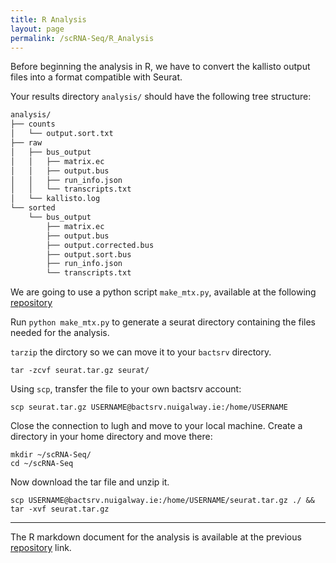 ```yaml
---
title: R Analysis
layout: page
permalink: /scRNA-Seq/R_Analysis
---
```


Before beginning the analysis in R, we have to convert the kallisto output files into a format compatible with Seurat.

Your results directory `analysis/` should have the following tree structure:

```bash
analysis/
├── counts
│   └── output.sort.txt
├── raw
│   ├── bus_output
│   │   ├── matrix.ec
│   │   ├── output.bus
│   │   ├── run_info.json
│   │   └── transcripts.txt
│   └── kallisto.log
└── sorted
    └── bus_output
        ├── matrix.ec
        ├── output.bus
        ├── output.corrected.bus
        ├── output.sort.bus
        ├── run_info.json
        └── transcripts.txt
```

We are going to use a python script `make_mtx.py`, available at the following  [repository](https://github.com/BarryDigby/barrydigby.github.io/tree/master/scRNA-Seq)

Run `python make_mtx.py` to generate a seurat directory containing the files needed for the analysis.

`tarzip` the dirctory so we can move it to your `bactsrv` directory.

```
tar -zcvf seurat.tar.gz seurat/
```

Using `scp`, transfer the file to your own bactsrv account:

```
scp seurat.tar.gz USERNAME@bactsrv.nuigalway.ie:/home/USERNAME
```

Close the connection to lugh and move to your local machine. Create a directory in your home directory and move there:

```
mkdir ~/scRNA-Seq/
cd ~/scRNA-Seq
```

Now download the tar file and unzip it.

```
scp USERNAME@bactsrv.nuigalway.ie:/home/USERNAME/seurat.tar.gz ./ && tar -xvf seurat.tar.gz
```

***

The R markdown document for the analysis is available at the previous [repository](https://github.com/BarryDigby/barrydigby.github.io/tree/master/scRNA-Seq) link. 
